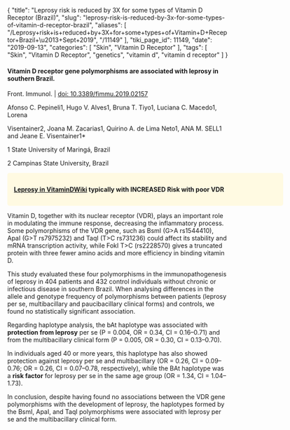 {
    "title": "Leprosy risk is reduced by 3X for some types of Vitamin D Receptor (Brazil)",
    "slug": "leprosy-risk-is-reduced-by-3x-for-some-types-of-vitamin-d-receptor-brazil",
    "aliases": [
        "/Leprosy+risk+is+reduced+by+3X+for+some+types+of+Vitamin+D+Receptor+Brazil+\u2013+Sept+2019",
        "/11149"
    ],
    "tiki_page_id": 11149,
    "date": "2019-09-13",
    "categories": [
        "Skin",
        "Vitamin D Receptor"
    ],
    "tags": [
        "Skin",
        "Vitamin D Receptor",
        "genetics",
        "vitamin d",
        "vitamin d receptor"
    ]
}


#### Vitamin D receptor gene polymorphisms are associated with leprosy in southern Brazil.

Front. Immunol. | [doi: 10.3389/fimmu.2019.02157](https://doi.org/10.3389/fimmu.2019.02157)

Afonso C. Pepineli1,  Hugo V. Alves1,  Bruna T. Tiyo1, Luciana C. Macedo1, Lorena 

Visentainer2,  Joana M. Zacarias1,  Quirino A. de Lima Neto1,  ANA M. SELL1 and  Jeane E. Visentainer1*

1 State University of Maringá, Brazil

2 Campinas State University, Brazil

<div class="border" style="background-color:#FFFAE2;padding:15px;margin:10px 0;border-radius:5px;width:600px">

 **[Leprosy in VitaminDWiki](/posts/leprosy-low-vitamin-d-and-poor-vitamin-d-receptor-many-studies) typically with INCREASED Risk with poor VDR** 

</div>

Vitamin D, together with its nuclear receptor (VDR), plays an important role in modulating the immune response, decreasing the inflammatory process. Some polymorphisms of the VDR gene, such as BsmI (G>A rs1544410), ApaI (G>T rs7975232) and TaqI (T>C rs731236) could affect its stability and mRNA transcription activity, while FokI T>C (rs2228570) gives a truncated protein with three fewer amino acids and more efficiency in binding vitamin D.

This study evaluated these four polymorphisms in the immunopathogenesis of leprosy in 404 patients and 432 control individuals without chronic or infectious disease in southern Brazil. When analysing differences in the allele and genotype frequency of polymorphisms between patients (leprosy per se, multibacillary and paucibacillary clinical forms) and controls, we found no statistically significant association. 

Regarding haplotype analysis, the bAt haplotype was associated with  **protection from leprosy**  per se (P = 0.004, OR = 0.34, CI = 0.16–0.71) and from the multibacillary clinical form (P = 0.005, OR = 0.30, CI = 0.13–0.70). 

In individuals aged 40 or more years, this haplotype has also showed protection against leprosy per se and multibacillary (OR = 0.26, CI = 0.09–0.76; OR = 0.26, CI = 0.07–0.78, respectively), while the BAt haplotype was a  **risk factor**  for leprosy per se in the same age group (OR = 1.34, CI = 1.04–1.73). 

In conclusion, despite having found no associations between the VDR gene polymorphisms with the development of leprosy, the haplotypes formed by the BsmI, ApaI, and TaqI polymorphisms were associated with leprosy per se and the multibacillary clinical form.